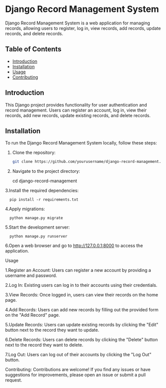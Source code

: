 # Django Record Management System

Django Record Management System is a web application for managing records, allowing users to register, log in, view records, add records, update records, and delete records.

## Table of Contents
- [Introduction](#introduction)
- [Installation](#installation)
- [Usage](#usage)
- [Contributing](#contributing)

## Introduction

This Django project provides functionality for user authentication and record management. Users can register an account, log in, view their records, add new records, update existing records, and delete records.

## Installation

To run the Django Record Management System locally, follow these steps:

1. Clone the repository:

   ```bash
   git clone https://github.com/yourusername/django-record-management.git
2. Navigate to the project directory:

      cd django-record-management

 3.Install the required dependencies:
   
      pip install -r requirements.txt
   
4.Apply migrations:
   
      python manage.py migrate
   
5.Start the development server:
   
      python manage.py runserver
   
6.Open a web browser and go to http://127.0.0.1:8000 to access the application.

Usage

1.Register an Account: Users can register a new account by providing a username and password.

2.Log In: Existing users can log in to their accounts using their credentials.

3.View Records: Once logged in, users can view their records on the home page.

4.Add Records: Users can add new records by filling out the provided form on the "Add Record" page.

5.Update Records: Users can update existing records by clicking the "Edit" button next to the record they want to update.

6.Delete Records: Users can delete records by clicking the "Delete" button next to the record they want to delete.

7.Log Out: Users can log out of their accounts by clicking the "Log Out" button.

Contributing:
Contributions are welcome! If you find any issues or have suggestions for improvements, please open an issue or submit a pull request.
